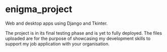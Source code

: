 # enigma_project
Web and desktop apps using Django and Tkinter.

The project is in its final testing phase and is yet to fully deployed.
The files uploaded are for the purpose of showcasing my development skills to support my job application with your organisation.
